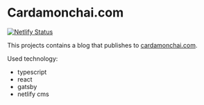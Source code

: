 # Cardamonchai.com

[![Netlify Status](https://api.netlify.com/api/v1/badges/b99f448b-5f41-4d78-89c0-22d0da1ac9b2/deploy-status)](https://app.netlify.com/sites/xenodochial-archimedes-7e795b/deploys)

This projects contains a blog that publishes to
[cardamonchai.com](https://cardamonchai.com).

Used technology:

- typescript
- react
- gatsby
- netlify cms
